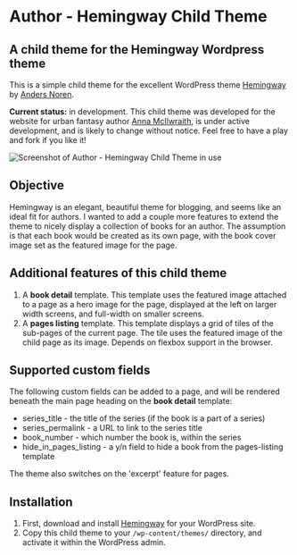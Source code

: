 # Author - Hemingway Child Theme

## A child theme for the Hemingway Wordpress theme

This is a simple child theme for the excellent WordPress theme [Hemingway](https://en-au.wordpress.org/themes/hemingway/) by [Anders Noren](http://www.andersnoren.se/teman/hemingway-wordpress-theme/).

**Current status:** in development. This child theme was developed for the website for urban fantasy author [Anna McIlwraith](https://www.annamcilwraith.com), is under active development, and is likely to change without notice. Feel free to have a play and fork if you like it!

![Screenshot of Author - Hemingway Child Theme in use](https://raw.githubusercontent.com/andrewserong/author-hemingway-child-theme/master/screenshot.jpg)

## Objective

Hemingway is an elegant, beautiful theme for blogging, and seems like an ideal fit for authors. I wanted to add a couple more features to extend the theme to nicely display a collection of books for an author. The assumption is that each book would be created as its own page, with the book cover image set as the featured image for the page.

## Additional features of this child theme

1. A **book detail** template. This template uses the featured image attached to a page as a hero image for the page, displayed at the left on larger width screens, and full-width on smaller screens.
2. A **pages listing** template. This template displays a grid of tiles of the sub-pages of the current page. The tile uses the featured image of the child page as its image. Depends on flexbox support in the browser.

## Supported custom fields

The following custom fields can be added to a page, and will be rendered beneath the main page heading on the **book detail** template:

* series_title - the title of the series (if the book is a part of a series)
* series_permalink - a URL to link to the series title
* book_number - which number the book is, within the series
* hide_in_pages_listing - a y/n field to hide a book from the pages-listing template

The theme also switches on the 'excerpt' feature for pages.

## Installation

1. First, download and install [Hemingway](https://en-au.wordpress.org/themes/hemingway/) for your WordPress site.
2. Copy this child theme to your `/wp-content/themes/` directory, and activate it within the WordPress admin.